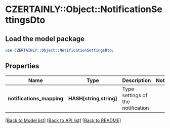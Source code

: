 # CZERTAINLY::Object::NotificationSettingsDto

## Load the model package
```perl
use CZERTAINLY::Object::NotificationSettingsDto;
```

## Properties
Name | Type | Description | Notes
------------ | ------------- | ------------- | -------------
**notifications_mapping** | **HASH[string,string]** | Type settings of the notification | 

[[Back to Model list]](../README.md#documentation-for-models) [[Back to API list]](../README.md#documentation-for-api-endpoints) [[Back to README]](../README.md)


